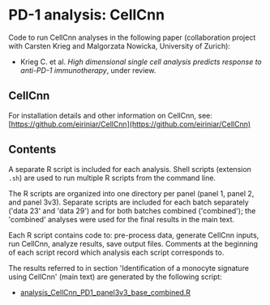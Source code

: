 # PD-1 analysis: CellCnn

Code to run CellCnn analyses in the following paper (collaboration project with Carsten Krieg and Malgorzata Nowicka, University of Zurich):

- Krieg C. et al. *High dimensional single cell analysis predicts response to anti-PD-1 immunotherapy*, under review.


## CellCnn

For installation details and other information on CellCnn, see: [https://github.com/eiriniar/CellCnn](https://github.com/eiriniar/CellCnn)


## Contents

A separate R script is included for each analysis. Shell scripts (extension `.sh`) are used to run multiple R scripts from the command line.

The R scripts are organized into one directory per panel (panel 1, panel 2, and panel 3v3). Separate scripts are included for each batch separately ('data 23' and 'data 29') and for both batches combined ('combined'); the 'combined' analyses were used for the final results in the main text.

Each R script contains code to: pre-process data, generate CellCnn inputs, run CellCnn, analyze results, save output files. Comments at the beginning of each script record which analysis each script corresponds to.

The results referred to in section 'Identification of a monocyte signature using CellCnn' (main text) are generated by the following script:

- [analysis_CellCnn_PD1_panel3v3_base_combined.R](https://github.com/lmweber/PD1_analysis_CellCnn/blob/master/panel3v3/analysis_CellCnn_PD1_panel3v3_base_combined.R)



